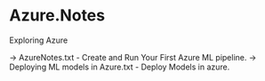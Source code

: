 # Azure.Notes
Exploring Azure 

-> AzureNotes.txt - Create and Run Your First Azure ML pipeline.
-> Deploying ML models in Azure.txt - Deploy Models in azure.
